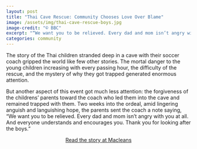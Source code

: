 ```yaml
---
layout: post
title: "Thai Cave Rescue: Community Chooses Love Over Blame"
image: /assets/img/thai-cave-rescue-boys.jpg
image-credit: "© BBC"
excerpt: "“We want you to be relieved. Every dad and mom isn’t angry with you at all.”"
categories: community
---
```

<p>The story of the Thai children stranded deep in a cave with their soccer coach gripped the world like few other stories. The mortal danger to the young children increasing with every passing hour, the difficulty of the rescue, and the mystery of why they got trapped generated enormous attention.<p>

<p>But another aspect of this event got much less attention: the forgiveness of the childrens’ parents toward the coach who led them into the cave and remained trapped with them.
Two weeks into the ordeal, amid lingering anguish and languishing hope, the parents sent the coach a note saying, “We want you to be relieved. Every dad and mom isn’t angry with you at all. And everyone understands and encourages you. Thank you for looking after the boys.”</p>

<p align="center"><a href="https://www.macleans.ca/news/world/thai-cave-rescue-trapped-coachs-community-chooses-love-over-blame/">Read the story at Macleans</a></p>
